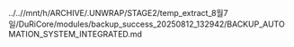../..//mnt/h/ARCHIVE/.UNWRAP/STAGE2/temp_extract_8월7일/DuRiCore/modules/backup_success_20250812_132942/BACKUP_AUTOMATION_SYSTEM_INTEGRATED.md